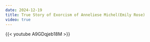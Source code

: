 ```yaml
---
date: 2024-12-19
title: True Story of Exorcism of Anneliese Michel(Emily Rose)
video: true
---
```



{{< youtube A9GDqjeb18M >}}
